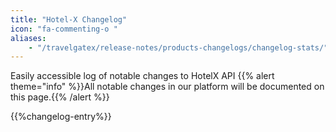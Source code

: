 ```yaml
---
title: "Hotel-X Changelog"
icon: "fa-commenting-o "
aliases: 
    - "/travelgatex/release-notes/products-changelogs/changelog-stats/"
---
```


Easily accessible log of notable changes to HotelX API
{{% alert theme="info" %}}All notable changes in our platform will be documented on this page.{{% /alert %}}

{{%changelog-entry%}}